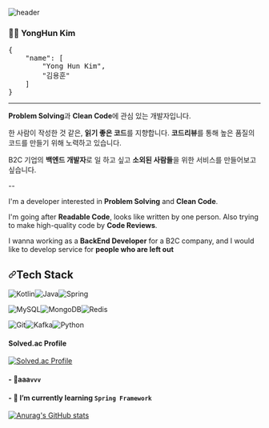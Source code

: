 ![header](https://capsule-render.vercel.app/api?type=slice&color=auto&height=300&section=header&text=for%20better&fontSize=90&fontColor=000000)

<h3>🧑‍💻</g-emoji> YongHun Kim </h3>
<div class="highlight highlight-source-js position-relative"><pre><span class="pl-kos">{</span>
    <span class="pl-s">"name"</span>: <span class="pl-kos">[</span>
        <span class="pl-s">"Yong Hun Kim"</span><span class="pl-kos">,</span>
        <span class="pl-s">"김용훈"</span>
    <span class="pl-kos">]</span>
<span class="pl-kos">}</span></pre><div class="zeroclipboard-container position-absolute right-0 top-0">
    <clipboard-copy aria-label="Copy" class="ClipboardButton btn js-clipboard-copy m-2 p-0 tooltipped-no-delay" data-copy-feedback="Copied!" data-tooltip-direction="w" value="{
    &quot;name&quot;: [
        &quot;Yong Hun Kim&quot;,
        &quot;김용훈&quot;
    ]
}
" tabindex="0" role="button">
    </clipboard-copy>
  </div></div>
<hr>
<p><strong>Problem Solving</strong>과 <strong>Clean Code</strong>에 관심 있는 개발자입니다.</p>
<p>한 사람이 작성한 것 같은, <strong>읽기 좋은 코드</strong>를 지향합니다. <strong>코드리뷰</strong>를 통해 높은 품질의 코드를 만들기 위해 노력하고 있습니다.</p>
<p>B2C 기업의 <strong>백엔드 개발자</strong>로 일 하고 싶고 <strong>소외된 사람들</strong>을 위한 서비스를 만들어보고 싶습니다.</p>
<p>--</p>
<p>I'm a developer interested in <strong>Problem Solving</strong> and <strong>Clean Code</strong>.</p>
<p>I'm going after <strong>Readable Code</strong>, looks like written by one person. Also trying to make high-quality code by <strong>Code Reviews</strong>.</p>
<p>I wanna working as a <strong>BackEnd Developer</strong> for a B2C company, and I would like to develop service for <strong>people who are left out</strong></p>
<h2><a id="user-content-tech-stack" class="anchor" aria-hidden="true" href="#tech-stack"><svg class="octicon octicon-link" viewBox="0 0 16 16" version="1.1" width="16" height="16" aria-hidden="true"><path fill-rule="evenodd" d="M7.775 3.275a.75.75 0 001.06 1.06l1.25-1.25a2 2 0 112.83 2.83l-2.5 2.5a2 2 0 01-2.83 0 .75.75 0 00-1.06 1.06 3.5 3.5 0 004.95 0l2.5-2.5a3.5 3.5 0 00-4.95-4.95l-1.25 1.25zm-4.69 9.64a2 2 0 010-2.83l2.5-2.5a2 2 0 012.83 0 .75.75 0 001.06-1.06 3.5 3.5 0 00-4.95 0l-2.5 2.5a3.5 3.5 0 004.95 4.95l1.25-1.25a.75.75 0 00-1.06-1.06l-1.25 1.25a2 2 0 01-2.83 0z"></path></svg></a>Tech Stack</h2>
<p><img alt="Kotlin" src="https://camo.githubusercontent.com/c6a93410baf71991a808a96a2fcc4241401eb9313b6e8d474c6d587f91e1582b/68747470733a2f2f696d672e736869656c64732e696f2f62616467652f4b6f746c696e2d3030393544353f267374796c653d666f722d7468652d6261646765266c6f676f3d6b6f746c696e266c6f676f436f6c6f723d7768697465" data-canonical-src="https://img.shields.io/badge/Kotlin-0095D5?&amp;style=for-the-badge&amp;logo=kotlin&amp;logoColor=white" style="max-width: 100%;"><img alt="Java" src="https://camo.githubusercontent.com/771cc18a712bf9edb0925a86164c34b0d803c4d9177dd4467eff7b777109c723/68747470733a2f2f696d672e736869656c64732e696f2f62616467652f4a6176612d4544384230303f7374796c653d666f722d7468652d6261646765266c6f676f3d6a617661266c6f676f436f6c6f723d7768697465" data-canonical-src="https://img.shields.io/badge/Java-ED8B00?style=for-the-badge&amp;logo=java&amp;logoColor=white" style="max-width: 100%;"><img alt="Spring" src="https://camo.githubusercontent.com/4bde567a4772f994f22418e4505a1ac8dc6e6219100251aa79b7279e02c8bb07/68747470733a2f2f696d672e736869656c64732e696f2f62616467652f537072696e672d3644423333463f7374796c653d666f722d7468652d6261646765266c6f676f3d737072696e67266c6f676f436f6c6f723d7768697465" data-canonical-src="https://img.shields.io/badge/Spring-6DB33F?style=for-the-badge&amp;logo=spring&amp;logoColor=white" style="max-width: 100%;"></p>
<p><img alt="MySQL" src="https://camo.githubusercontent.com/b026880cd2af4c10f5d48e01086806a149c17920752901de911cfa33c094bb9a/68747470733a2f2f696d672e736869656c64732e696f2f62616467652f4d7953514c2d3337373641423f7374796c653d666f722d7468652d6261646765266c6f676f3d6d7973716c266c6f676f436f6c6f723d7768697465" data-canonical-src="https://img.shields.io/badge/MySQL-3776AB?style=for-the-badge&amp;logo=mysql&amp;logoColor=white" style="max-width: 100%;"><img alt="MongoDB" src="https://camo.githubusercontent.com/72e92f69f36703548704a9eeda2a9889c2756b5e08f01a9aec6e658c148d014e/68747470733a2f2f696d672e736869656c64732e696f2f62616467652f4d6f6e676f44422d3445413934423f7374796c653d666f722d7468652d6261646765266c6f676f3d6d6f6e676f6462266c6f676f436f6c6f723d7768697465" data-canonical-src="https://img.shields.io/badge/MongoDB-4EA94B?style=for-the-badge&amp;logo=mongodb&amp;logoColor=white" style="max-width: 100%;"><img alt="Redis" src="https://camo.githubusercontent.com/16c5d674d150e47e77738a333e74716023295715c956aaf84615cef3f50675ed/68747470733a2f2f696d672e736869656c64732e696f2f62616467652f72656469732d2532334444303033312e7376673f267374796c653d666f722d7468652d6261646765266c6f676f3d7265646973266c6f676f436f6c6f723d7768697465" data-canonical-src="https://img.shields.io/badge/redis-%23DD0031.svg?&amp;style=for-the-badge&amp;logo=redis&amp;logoColor=white" style="max-width: 100%;"></p>
<p><img alt="Git" src="https://camo.githubusercontent.com/bd2bd127c104ba5c98bb12c70801b075aee1f040009089510f69554300e7ff41/68747470733a2f2f696d672e736869656c64732e696f2f62616467652f4769742d4630353033323f7374796c653d666f722d7468652d6261646765266c6f676f3d676974266c6f676f436f6c6f723d7768697465" data-canonical-src="https://img.shields.io/badge/Git-F05032?style=for-the-badge&amp;logo=git&amp;logoColor=white" style="max-width: 100%;"><img alt="Kafka" src="https://camo.githubusercontent.com/ed0b45f0a053bd31b8c5fec7561487b69a611726eefceafa758601ca6b76a63b/68747470733a2f2f696d672e736869656c64732e696f2f62616467652f4170616368655f4b61666b612d3233314632303f7374796c653d666f722d7468652d6261646765266c6f676f3d6170616368652d6b61666b61266c6f676f436f6c6f723d7768697465" data-canonical-src="https://img.shields.io/badge/Apache_Kafka-231F20?style=for-the-badge&amp;logo=apache-kafka&amp;logoColor=white" style="max-width: 100%;"><img alt="Python" src="https://camo.githubusercontent.com/94be0a2e5be142925615e5821d97137a930d08fc154962ce43860f1957e6661e/68747470733a2f2f696d672e736869656c64732e696f2f62616467652f507974686f6e2d3337373641423f7374796c653d666f722d7468652d6261646765266c6f676f3d707974686f6e266c6f676f436f6c6f723d7768697465" data-canonical-src="https://img.shields.io/badge/Python-3776AB?style=for-the-badge&amp;logo=python&amp;logoColor=white" style="max-width: 100%;"></p>
<h4>Solved.ac Profile</h4>

[![Solved.ac Profile](http://mazassumnida.wtf/api/v2/generate_badge?boj=greenboy94)](https://solved.ac/greenboy94/)

<h4> - <g-emoji class="g-emoji" alias="telescope" fallback-src="https://github.githubassets.com/images/icons/emoji/unicode/1f52d.png">🔭</g-emoji>aaa<code>vvv</code></h4>
<h4> - <g-emoji class="g-emoji" alias="seedling" fallback-src="https://github.githubassets.com/images/icons/emoji/unicode/1f331.png">🌱</g-emoji> I’m currently learning <code>Spring Framework</code></h4>

[![Anurag's GitHub stats](https://github-readme-stats.vercel.app/api?username=4BMe&count_private=true&show_icons=true&theme=dracula)](https://github.com/anuraghazra/github-readme-stats)
